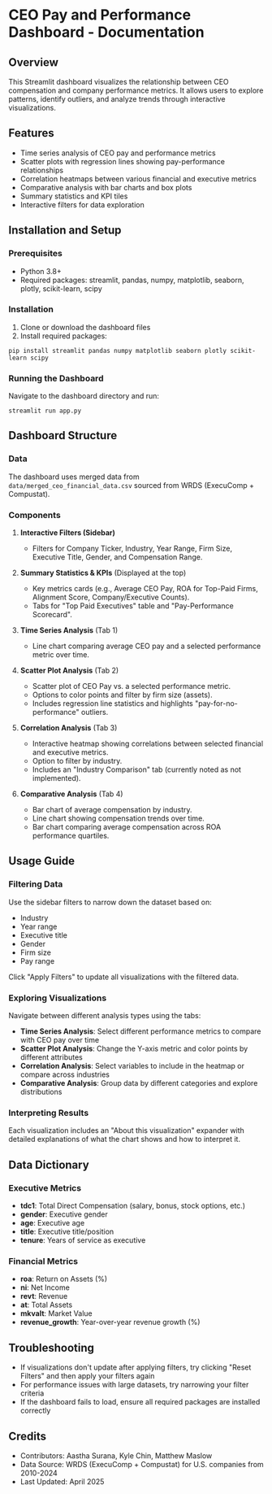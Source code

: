 # CEO Pay and Performance Dashboard - Documentation

## Overview
This Streamlit dashboard visualizes the relationship between CEO compensation and company performance metrics. It allows users to explore patterns, identify outliers, and analyze trends through interactive visualizations.

## Features
- Time series analysis of CEO pay and performance metrics
- Scatter plots with regression lines showing pay-performance relationships
- Correlation heatmaps between various financial and executive metrics
- Comparative analysis with bar charts and box plots
- Summary statistics and KPI tiles
- Interactive filters for data exploration

## Installation and Setup

### Prerequisites
- Python 3.8+
- Required packages: streamlit, pandas, numpy, matplotlib, seaborn, plotly, scikit-learn, scipy

### Installation
1. Clone or download the dashboard files
2. Install required packages:
```
pip install streamlit pandas numpy matplotlib seaborn plotly scikit-learn scipy
```

### Running the Dashboard
Navigate to the dashboard directory and run:
```
streamlit run app.py
```

## Dashboard Structure

### Data
The dashboard uses merged data from `data/merged_ceo_financial_data.csv` sourced from WRDS (ExecuComp + Compustat).

### Components
1. **Interactive Filters (Sidebar)**
   - Filters for Company Ticker, Industry, Year Range, Firm Size, Executive Title, Gender, and Compensation Range.

2. **Summary Statistics & KPIs** (Displayed at the top)
   - Key metrics cards (e.g., Average CEO Pay, ROA for Top-Paid Firms, Alignment Score, Company/Executive Counts).
   - Tabs for "Top Paid Executives" table and "Pay-Performance Scorecard".

3. **Time Series Analysis** (Tab 1)
   - Line chart comparing average CEO pay and a selected performance metric over time.

4. **Scatter Plot Analysis** (Tab 2)
   - Scatter plot of CEO Pay vs. a selected performance metric.
   - Options to color points and filter by firm size (assets).
   - Includes regression line statistics and highlights "pay-for-no-performance" outliers.

5. **Correlation Analysis** (Tab 3)
   - Interactive heatmap showing correlations between selected financial and executive metrics.
   - Option to filter by industry.
   - Includes an "Industry Comparison" tab (currently noted as not implemented).

6. **Comparative Analysis** (Tab 4)
   - Bar chart of average compensation by industry.
   - Line chart showing compensation trends over time.
   - Bar chart comparing average compensation across ROA performance quartiles.

## Usage Guide

### Filtering Data
Use the sidebar filters to narrow down the dataset based on:
- Industry
- Year range
- Executive title
- Gender
- Firm size
- Pay range

Click "Apply Filters" to update all visualizations with the filtered data.

### Exploring Visualizations
Navigate between different analysis types using the tabs:
- **Time Series Analysis**: Select different performance metrics to compare with CEO pay over time
- **Scatter Plot Analysis**: Change the Y-axis metric and color points by different attributes
- **Correlation Analysis**: Select variables to include in the heatmap or compare across industries
- **Comparative Analysis**: Group data by different categories and explore distributions

### Interpreting Results
Each visualization includes an "About this visualization" expander with detailed explanations of what the chart shows and how to interpret it.

## Data Dictionary

### Executive Metrics
- **tdc1**: Total Direct Compensation (salary, bonus, stock options, etc.)
- **gender**: Executive gender
- **age**: Executive age
- **title**: Executive title/position
- **tenure**: Years of service as executive

### Financial Metrics
- **roa**: Return on Assets (%)
- **ni**: Net Income
- **revt**: Revenue
- **at**: Total Assets
- **mkvalt**: Market Value
- **revenue_growth**: Year-over-year revenue growth (%)

## Troubleshooting
- If visualizations don't update after applying filters, try clicking "Reset Filters" and then apply your filters again
- For performance issues with large datasets, try narrowing your filter criteria
- If the dashboard fails to load, ensure all required packages are installed correctly

## Credits
- Contributors: Aastha Surana, Kyle Chin, Matthew Maslow
- Data Source: WRDS (ExecuComp + Compustat) for U.S. companies from 2010-2024
- Last Updated: April 2025

